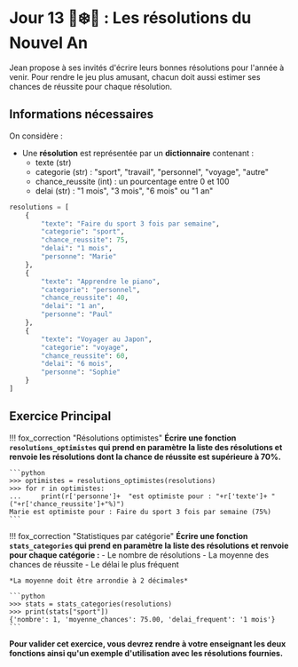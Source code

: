 # Jour 13 🦊❄️🎉 : Les résolutions du Nouvel An

Jean propose à ses invités d'écrire leurs bonnes résolutions pour l'année à venir. Pour rendre le jeu plus amusant, chacun doit aussi estimer ses chances de réussite pour chaque résolution.

## Informations nécessaires

On considère :
- Une **résolution** est représentée par un **dictionnaire** contenant :
  - texte (str)
  - categorie (str) : "sport", "travail", "personnel", "voyage", "autre"
  - chance_reussite (int) : un pourcentage entre 0 et 100
  - delai (str) : "1 mois", "3 mois", "6 mois" ou "1 an"

```python
resolutions = [
    {
        "texte": "Faire du sport 3 fois par semaine",
        "categorie": "sport",
        "chance_reussite": 75,
        "delai": "1 mois",
        "personne": "Marie"
    },
    {
        "texte": "Apprendre le piano",
        "categorie": "personnel",
        "chance_reussite": 40,
        "delai": "1 an",
        "personne": "Paul"
    },
    {
        "texte": "Voyager au Japon",
        "categorie": "voyage",
        "chance_reussite": 60,
        "delai": "6 mois",
        "personne": "Sophie"
    }
]
```

## Exercice Principal

!!! fox_correction "Résolutions optimistes"
    **Écrire une fonction `resolutions_optimistes` qui prend en paramètre la liste des résolutions et renvoie les résolutions dont la chance de réussite est supérieure à 70%.**

    ```python
    >>> optimistes = resolutions_optimistes(resolutions)
    >>> for r in optimistes:
    ...     print(r['personne']+  "est optimiste pour : "+r['texte']+ "("+r['chance_reussite']+"%)")
    Marie est optimiste pour : Faire du sport 3 fois par semaine (75%)
    ```

!!! fox_correction "Statistiques par catégorie"
    **Écrire une fonction `stats_categories` qui prend en paramètre la liste des résolutions et renvoie pour chaque catégorie :**
    - Le nombre de résolutions
    - La moyenne des chances de réussite
    - Le délai le plus fréquent

    *La moyenne doit être arrondie à 2 décimales*

    ```python
    >>> stats = stats_categories(resolutions)
    >>> print(stats["sport"])
    {'nombre': 1, 'moyenne_chances': 75.00, 'delai_frequent': '1 mois'}
    ```

**Pour valider cet exercice, vous devrez rendre à votre enseignant les deux fonctions ainsi qu'un exemple d'utilisation avec les résolutions fournies.**
